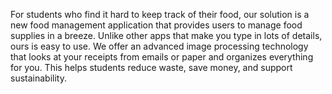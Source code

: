 For students who find it hard to keep track of their food, our solution is a new food management application that provides users to manage food supplies in a breeze. Unlike other apps that make
you type in lots of details, ours is easy to use. We offer an advanced image processing technology that looks at your receipts from emails or paper and organizes everything for you. 
This helps students reduce waste, save money, and support sustainability.
